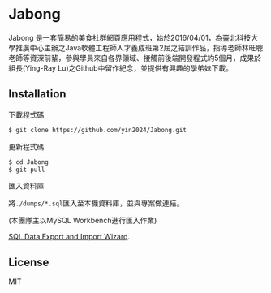 # Jabong

Jabong 是一套簡易的美食社群網頁應用程式，始於2016/04/01，為臺北科技大學推廣中心主辦之Java軟體工程師人才養成班第2屆之結訓作品，指導老師林旺聰老師等資深前輩，參與學員來自各界領域、接觸前後端開發程式約5個月，成果於組長(Ying-Ray Lu)之Github中留作紀念，並提供有興趣的學弟妹下載。


## Installation

下載程式碼

```sh
$ git clone https://github.com/yin2024/Jabong.git
```

更新程式碼

```sh
$ cd Jabong
$ git pull
```

匯入資料庫

將`./dumps/*.sql`匯入至本機資料庫，並與專案做連結。

(本團隊主以MySQL Workbench進行匯入作業)

[SQL Data Export and Import Wizard](https://dev.mysql.com/doc/workbench/en/wb-admin-export-import-management.html).


## License
MIT

